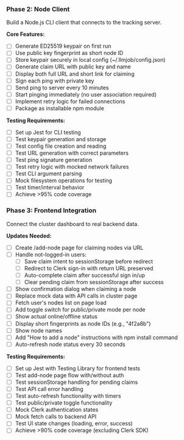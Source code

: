 ### Phase 2: Node Client

Build a Node.js CLI client that connects to the tracking server.

**Core Features:**
- [ ] Generate ED25519 keypair on first run
- [ ] Use public key fingerprint as short node ID
- [ ] Store keypair securely in local config (~/.llmjob/config.json)
- [ ] Generate claim URL with public key and name
- [ ] Display both full URL and short link for claiming
- [ ] Sign each ping with private key
- [ ] Send ping to server every 10 minutes
- [ ] Start pinging immediately (no user association required)
- [ ] Implement retry logic for failed connections
- [ ] Package as installable npm module

**Testing Requirements:**
- [ ] Set up Jest for CLI testing
- [ ] Test keypair generation and storage
- [ ] Test config file creation and reading
- [ ] Test URL generation with correct parameters
- [ ] Test ping signature generation
- [ ] Test retry logic with mocked network failures
- [ ] Test CLI argument parsing
- [ ] Mock filesystem operations for testing
- [ ] Test timer/interval behavior
- [ ] Achieve >95% code coverage

### Phase 3: Frontend Integration

Connect the cluster dashboard to real backend data.

**Updates Needed:**
- [ ] Create /add-node page for claiming nodes via URL
- [ ] Handle not-logged-in users:
  - [ ] Save claim intent to sessionStorage before redirect
  - [ ] Redirect to Clerk sign-in with return URL preserved
  - [ ] Auto-complete claim after successful sign in/up
  - [ ] Clear pending claim from sessionStorage after success
- [ ] Show confirmation dialog when claiming a node
- [ ] Replace mock data with API calls in cluster page
- [ ] Fetch user's nodes list on page load
- [ ] Add toggle switch for public/private mode per node
- [ ] Show actual online/offline status
- [ ] Display short fingerprints as node IDs (e.g., "4f2a8b")
- [ ] Show node names
- [ ] Add "How to add a node" instructions with npm install command
- [ ] Auto-refresh node status every 30 seconds

**Testing Requirements:**
- [ ] Set up Jest with Testing Library for frontend tests
- [ ] Test add-node page flow with/without auth
- [ ] Test sessionStorage handling for pending claims
- [ ] Test API call error handling
- [ ] Test auto-refresh functionality with timers
- [ ] Test public/private toggle functionality
- [ ] Mock Clerk authentication states
- [ ] Mock fetch calls to backend API
- [ ] Test UI state changes (loading, error, success)
- [ ] Achieve >90% code coverage (excluding Clerk SDK)